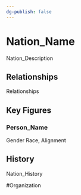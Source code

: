 ```yaml
---
dg-publish: false
---
```


# Nation_Name
Nation_Description

## Relationships
Relationships

## Key Figures
### Person_Name
Gender Race, Alignment

## History 
Nation_History

#Organization